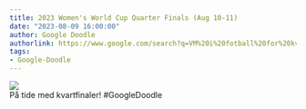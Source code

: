 ```yaml
---
title: 2023 Women's World Cup Quarter Finals (Aug 10-11)
date: "2023-08-09 16:00:00"
author: Google Doodle
authorlink: https://www.google.com/search?q=VM%20i%20fotball%20for%20kvinner%202023
tags:
- Google-Doodle
---
```

<img src="https://www.google.com/logos/doodles/2023/2023-womens-world-cup-quarter-finals-aug-10-11-6753651837110067-law.gif" referrerpolicy="no-referrer"><br>På tide med kvartfinaler! #GoogleDoodle